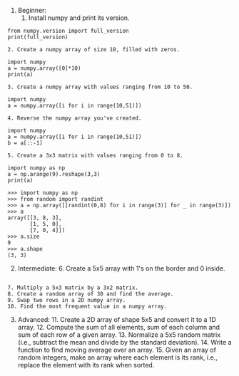 1. Beginner:
    1. Install numpy and print its version.

```
from numpy.version import full_version
print(full_version)
```

    2. Create a numpy array of size 10, filled with zeros.

```
import numpy
a = numpy.array([0]*10)
print(a)
```

    3. Create a numpy array with values ranging from 10 to 50.

```
import numpy
a = numpy.array([i for i in range(10,51)])
```

    4. Reverse the numpy array you've created.

```
import numpy
a = numpy.array([i for i in range(10,51)])
b = a[::-1]
```

    5. Create a 3x3 matrix with values ranging from 0 to 8.

```
import numpy as np
a = np.arange(9).reshape(3,3)
print(a)
```

```
>>> import numpy as np
>>> from random import randint
>>> a = np.array([[randint(0,8) for i in range(3)] for _ in range(3)])
>>> a
array([[3, 8, 3],
       [1, 5, 0],
       [7, 0, 4]])
>>> a.size
9
>>> a.shape
(3, 3)
```

2. Intermediate:
    6. Create a 5x5 array with 1's on the border and 0 inside.


```

```
    7. Multiply a 5x3 matrix by a 3x2 matrix.
    8. Create a random array of 30 and find the average.
    9. Swap two rows in a 2D numpy array.
    10. Find the most frequent value in a numpy array.

3. Advanced:
    11. Create a 2D array of shape 5x5 and convert it to a 1D array.
    12. Compute the sum of all elements, sum of each column and sum of each row of a given array.
    13. Normalize a 5x5 random matrix (i.e., subtract the mean and divide by the standard deviation).
    14. Write a function to find moving average over an array.
    15. Given an array of random integers, make an array where each element is its rank, i.e., replace the element with its rank when sorted.


